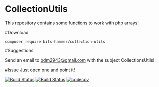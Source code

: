 # CollectionUtils

This repository contains some functions to work with php arrays! 

#Download
```
composer require bits-hammer/collection-utils
```

#Suggestions

Send an email to bdm2943@gmail.com with the subject CollectionsUtils!

#Issue
Just open one and point it!

[![Build Status](https://travis-ci.org/BitsHammer/CollectionUtils.svg?branch=master)](https://travis-ci.org/BitsHammer/CollectionUtils)
[![Build Status](https://snap-ci.com/BitsHammer/CollectionUtils/branch/master/build_image)](https://snap-ci.com/BitsHammer/CollectionUtils/branch/master)
[![codecov](https://codecov.io/gh/BitsHammer/CollectionUtils/branch/master/graph/badge.svg)](https://codecov.io/gh/BitsHammer/CollectionUtils)
